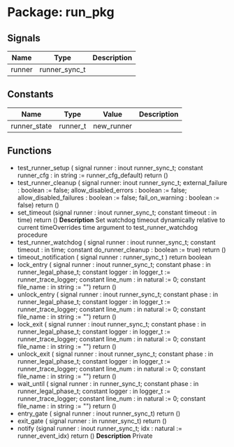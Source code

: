 # Package: run_pkg
## Signals
| Name   | Type          | Description |
| ------ | ------------- | ----------- |
| runner | runner_sync_t |             |
## Constants
| Name         | Type     | Value       | Description |
| ------------ | -------- | ----------- | ----------- |
| runner_state | runner_t |  new_runner |             |
## Functions
- test_runner_setup <font id="function_arguments">(    signal runner : inout runner_sync_t;
    constant runner_cfg : in string := runner_cfg_default)</font> <font id="function_return">return ()</font>
- test_runner_cleanup <font id="function_arguments">(    signal runner: inout runner_sync_t;
    external_failure : boolean := false;
    allow_disabled_errors : boolean := false;
    allow_disabled_failures : boolean := false;
    fail_on_warning : boolean := false)</font> <font id="function_return">return ()</font>
- set_timeout <font id="function_arguments">(signal runner : inout runner_sync_t;                        constant timeout : in time)</font> <font id="function_return">return ()</font>
**Description**
Set watchdog timeout dynamically relative to current timeOverrides time argument to test_runner_watchdog procedure
- test_runner_watchdog <font id="function_arguments">(    signal runner                    : inout runner_sync_t;
    constant timeout                 : in    time;
    constant do_runner_cleanup : boolean := true)</font> <font id="function_return">return ()</font>
- timeout_notification <font id="function_arguments">(    signal runner : runner_sync_t
  )</font> <font id="function_return">return boolean</font>
- lock_entry <font id="function_arguments">(    signal runner : inout runner_sync_t;
    constant phase : in runner_legal_phase_t;
    constant logger : in logger_t := runner_trace_logger;
    constant line_num  : in natural := 0;
    constant file_name : in string := "")</font> <font id="function_return">return ()</font>
- unlock_entry <font id="function_arguments">(    signal runner : inout runner_sync_t;
    constant phase : in runner_legal_phase_t;
    constant logger : in logger_t := runner_trace_logger;
    constant line_num  : in natural := 0;
    constant file_name : in string := "")</font> <font id="function_return">return ()</font>
- lock_exit <font id="function_arguments">(    signal runner : inout runner_sync_t;
    constant phase : in runner_legal_phase_t;
    constant logger : in logger_t := runner_trace_logger;
    constant line_num  : in natural := 0;
    constant file_name : in string := "")</font> <font id="function_return">return ()</font>
- unlock_exit <font id="function_arguments">(    signal runner : inout runner_sync_t;
    constant phase : in runner_legal_phase_t;
    constant logger : in logger_t := runner_trace_logger;
    constant line_num  : in natural := 0;
    constant file_name : in string := "")</font> <font id="function_return">return ()</font>
- wait_until <font id="function_arguments">(    signal runner : in runner_sync_t;
    constant phase : in runner_legal_phase_t;
    constant logger : in logger_t := runner_trace_logger;
    constant line_num  : in natural := 0;
    constant file_name : in string := "")</font> <font id="function_return">return ()</font>
- entry_gate <font id="function_arguments">(    signal runner : inout runner_sync_t)</font> <font id="function_return">return ()</font>
- exit_gate <font id="function_arguments">(    signal runner : in runner_sync_t)</font> <font id="function_return">return ()</font>
- notify <font id="function_arguments">(signal runner : inout runner_sync_t;                   idx : natural := runner_event_idx)</font> <font id="function_return">return ()</font>
**Description**
Private
